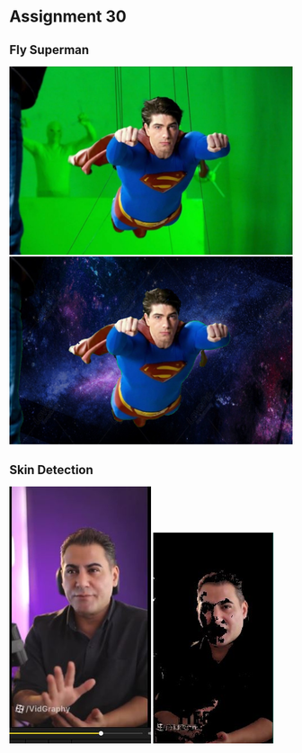 # Assignment 30

## Fly Superman

![](input/superman.jpg)
![](output/fly-superman.jpg)

## Skin Detection

![](input/Capture.JPG)
![](output/Capture.JPG)
